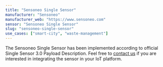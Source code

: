 ```yaml
---
title: "Sensoneo Single Sensor"
manufacturer: "Sensoneo"
manufacturer_web: "https://www.sensoneo.com"
sensor: "Sensoneo Single Sensor"
slug: "sensoneo-single-sensor"
use_cases: ["smart-city", "waste-management"]
---
```


The Sensoneo Single Sensor has been implemented according to official Single Sensor 3.0 Payload Description. Feel free to [contact us](/contact/) if you are interested in integrating the sensor in your IoT platform.